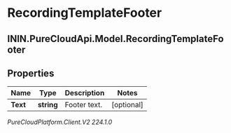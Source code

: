 # RecordingTemplateFooter

## ININ.PureCloudApi.Model.RecordingTemplateFooter

## Properties

|Name | Type | Description | Notes|
|------------ | ------------- | ------------- | -------------|
| **Text** | **string** | Footer text. | [optional] |



_PureCloudPlatform.Client.V2 224.1.0_
